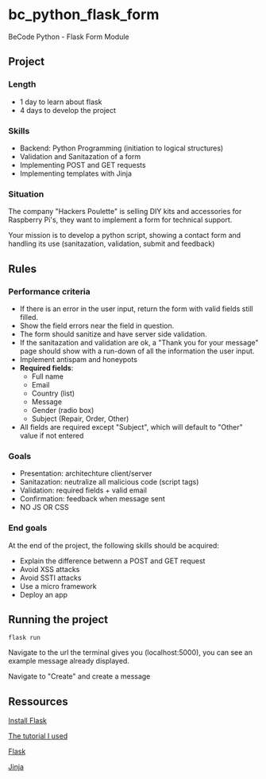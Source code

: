 # bc_python_flask_form
BeCode Python - Flask Form Module

## Project

### Length

- 1 day to learn about flask
- 4 days to develop the project

### Skills

- Backend: Python Programming (initiation to logical structures)
- Validation and Sanitazation of a form
- Implementing POST and GET requests
- Implementing templates with Jinja

### Situation

The company "Hackers Poulette" is selling DIY kits and accessories for Raspberry Pi's, they want to implement a form for technical support.

Your mission is to develop a python script, showing a contact form and handling its use (sanitazation, validation, submit and feedback)

## Rules

### Performance criteria

- If there is an error in the user input, return the form with valid fields still filled.
- Show the field errors near the field in question.
- The form should sanitize and have server side validation.
- If the sanitazation and validation are ok, a "Thank you for your message" page should show with a run-down of all the information the user input.
- Implement antispam and honeypots
- **Required fields**:
    - Full name
    - Email
    - Country (list)
    - Message
    - Gender (radio box)
    - Subject (Repair, Order, Other)
- All fields are required except "Subject", which will default to "Other" value if not entered


### Goals

- Presentation: architechture client/server
- Sanitazation: neutralize all malicious code (script tags)
- Validation: required fields + valid email
- Confirmation: feedback when message sent
- NO JS OR CSS


### End goals

At the end of the project, the following skills should be acquired:

- Explain the difference betwenn a POST and GET request
- Avoid XSS attacks
- Avoid SSTI attacks
- Use a micro framework
- Deploy an app


## Running the project

```flask run```

Navigate to the url the terminal gives you (localhost:5000), you can see an example message already displayed.

Navigate to "Create" and create a message

## Ressources

[Install Flask](https://flask.palletsprojects.com/en/2.3.x/installation/)

[The tutorial I used](https://www.digitalocean.com/community/tutorials/how-to-use-web-forms-in-a-flask-application)

[Flask](https://flask.palletsprojects.com/en/2.3.x/)

[Jinja](https://jinja.palletsprojects.com/en/3.1.x/)